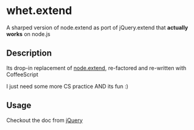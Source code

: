 # whet.extend

A sharped version of node.extend as port of jQuery.extend that **actually works** on node.js



## Description

Its drop-in replacement of [node.extend](https://github.com/dreamerslab/node.extend), re-factored and re-written with CoffeeScript

I just need some more CS practice AND its fun :)


## Usage

Checkout the doc from [jQuery](http://api.jquery.com/jQuery.extend/)



